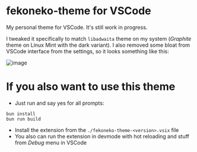 # fekoneko-theme for VSCode

My personal theme for VSCode. It's still work in progress.

I tweaked it specifically to match `libadwaita` theme on my system (_Graphite_ theme on Linux Mint with the dark variant). I also removed some bloat from VSCode interface from the settings, so it looks something like this:

![image](https://github.com/user-attachments/assets/04520d0e-5107-408e-8df3-9da7c52be98f)

# If you also want to use this theme

- Just run and say yes for all prompts:
```shell
bun install
bun run build
```
- Install the extension from the `./fekoneko-theme-<version>.vsix` file
- You also can run the extension in devmode with hot reloading and stuff from _Debug_ menu in VSCode
